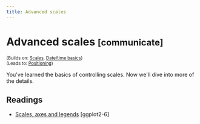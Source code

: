 ```yaml
---
title: Advanced scales
---
```


<!-- Generated automatically from vis-scales-2.yml. Do not edit by hand -->

# Advanced scales <small class='communicate'>[communicate]</small>
<small>(Builds on: [Scales](vis-scales.md), [Date/time basics](datetime-basics.md))</small>  
<small>(Leads to: [Positioning](vis-position.md))</small>

You've learned the basics of controlling scales. Now we'll dive into more
of the details.

## Readings

  * [Scales, axes and legends](https://link-springer-com.stanford.idm.oclc.org/chapter/10.1007/978-3-319-24277-4_6) [ggplot2-6]



